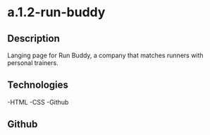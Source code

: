 # a.1.2-run-buddy

## Description

Langing page for Run Buddy, a company that matches runners with personal trainers. 

## Technologies

-HTML
-CSS
-Github

## Github 
